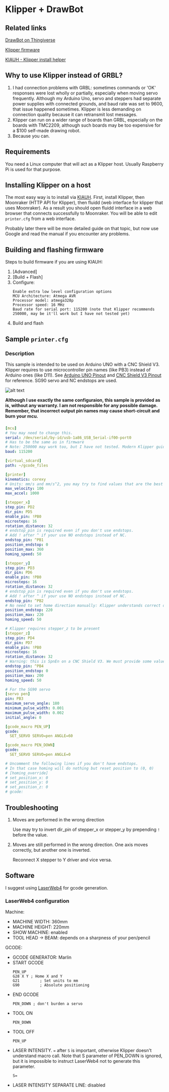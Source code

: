 # Klipper + DrawBot

## Related links

[DrawBot on Thingiverse](https://www.thingiverse.com/thing:2349232)

[Klipper firmware](https://www.klipper3d.org/)

[KIAUH - Klipper install helper](https://github.com/th33xitus/kiauh)

## Why to use Klipper instead of GRBL?
1. I had connection problems with GRBL: sometimes commands or 'OK' responses were lost wholly or partially, especially when moving servo frequently. Although my Arduino Uno, servo and steppers had separate power supplies with connected grounds, and baud rate was set to 9600, that issue happened sometimes. Klipper is less demanding on connection quality because it can retransmit lost messages.
2. Klipper can run on a wider range of boards than GRBL, especially on the boards with TMC2209, although such boards may be too expensive for a $100 self-made drawing robot.
3. Because you can.

## Requirements
You need a Linux computer that will act as a Klipper host. Usually Raspberry Pi is used for that purpose.

## Installing Klipper on a host
The most easy way is to install via [KIAUH](https://github.com/th33xitus/kiauh).
First, install Klipper, then Moonraker (HTTP API for Klipper), then fluidd (web interface for klipper that uses Moonraker). 
As a result you should open fluidd interface in a web browser that connects successfully to Moonraker. You will be able to edit `printer.cfg` from a web interface.

Probably later there will be more detailed guide on that topic, but now use Google and read the manual if you encounter any problems.

## Building and flashing firmware
Steps to build firmware if you are using KIAUH:
1. [Advanced]
2. [Build + Flash]
3. Configure:
   ```
   Enable extra low level configuration options
   MCU Architecture: Atmega AVR
   Processor model: atmega328p
   Processor speed: 16 MHz
   Baud rate for serial port: 115200 (note that Klipper recommends 250000, may be it'll work but I have not tested yet)
   ```
4. Build and flash

## Sample `printer.cfg`

### Description

This sample is intended to be used on Arduino UNO with a CNC Shield V3.
Klipper requires to use microcontroller pin names (like PB3) instead of Arduino ones (like D11).
See [Arduino UNO Pinout](https://www.circuito.io/blog/arduino-uno-pinout/) and [CNC Shield V3 Pinout](https://wiki.keyestudio.com/File:KS0160_%E5%BC%95%E8%84%9A%E5%9B%BE.jpg) for reference.
SG90 servo and NC endstops are used.

![alt text](images/drawbot.png "Title")

**Although I use exactly the same configuraion, this sample is provided as is, without any warranty. I am not responsible for any possible damage. Remember, that incorrect output pin names may cause short-circuit and burn your mcu.**

###
```yaml
[mcu]
# You may need to change this.
serial: /dev/serial/by-id/usb-1a86_USB_Serial-if00-port0
# Has to be the same as in firmware
# Note: 250000 may work too, but I have not tested. Modern Klipper guides recommend using 250000.
baud: 115200

[virtual_sdcard]
path: ~/gcode_files

[printer]
kinematics: corexy
# Units: mm/s and mm/s^2, you may try to find values that are the best for your drawbot
max_velocity: 100
max_accel: 1000

[stepper_x]
step_pin: PD2
dir_pin: PD5
enable_pin: !PB0
microsteps: 16
rotation_distance: 32
# endstop_pin is required even if you don't use endstops.
# Add ! after ^ if your use NO endstops instead of NC.
endstop_pin: ^PB1
position_endstop: 0
position_max: 360
homing_speed: 50

[stepper_y]
step_pin: PD3
dir_pin: PD6
enable_pin: !PB0
microsteps: 16
rotation_distance: 32
# endstop_pin is required even if you don't use endstops.
# Add ! after ^ if your use NO endstops instead of NC.
endstop_pin: ^PB2
# No need to set home direction manually: Klipper understands correct direction by seeing that position_endstop = position_max
position_endstop: 220
position_max: 220
homing_speed: 50

# Klipper requires stepper_z to be present
[stepper_z]
step_pin: PD4
dir_pin: PD7
enable_pin: !PB0
microsteps: 16
rotation_distance: 32
# Warning: this is SpnEn on a CNC Shield V3. We must provide some value and we can't use correct PB3 here because Z+ pin has hardware PWM and is used to control a servo. Make sure your don't use PB4.
endstop_pin: ^PB4
position_endstop: 0
position_max: 200
homing_speed: 50

# For the SG90 servo
[servo pen]
pin: PB3
maximum_servo_angle: 180
minimum_pulse_width: 0.001
maximum_pulse_width: 0.002
initial_angle: 0

[gcode_macro PEN_UP]
gcode:
  SET_SERVO SERVO=pen ANGLE=60 

[gcode_macro PEN_DOWN]
gcode:
  SET_SERVO SERVO=pen ANGLE=0

# Uncomment the following lines if you don't have endstops.
# In that case homing will do nothing but reset position to (0, 0)
# [homing_override]
# set_position_x: 0
# set_position_y: 0
# set_position_z: 0
# gcode: 

```

## Troubleshooting
1. Moves are performed in the wrong direction
   
   Use may try to invert dir_pin of stepper_x or stepper_y by prepending `!` before the value.
2. Moves are still performed in the wrong direction. One axis moves correctly, but another one is inverted.

   Reconnect X stepper to Y driver and vice versa.

## Software
I suggest using [LaserWeb4](https://github.com/LaserWeb/LaserWeb4-Binaries/) for gcode generation.

### LaserWeb4 configuration
Machine:
- MACHINE WIDTH: 360mm
- MACHINE HEIGHT: 220mm
- SHOW MACHINE: enabled
- TOOL HEAD -> BEAM: depends on a sharpness of your pen/pencil

GCODE:
- GCODE GENERATOR: Marlin
- START GCODE
  ```
  PEN_UP
  G28 X Y ; Home X and Y
  G21         ; Set units to mm
  G90         ; Absolute positioning
  ```
- END GCODE
  ```
  PEN_DOWN ; don't burden a servo
  ```
- TOOL ON
  ```
  PEN_DOWN
  ```
- TOOL OFF
  ```
  PEN_UP
  ```
- LASER INTENSITY. `=` after `S` is important, otherwise Klipper doesn't understand macro call. Note that S parameter of PEN_DOWN is ignored, but it is impossible to instruct LaserWeb4 not to generate this parameter.
  ```
  S=
  ```
- LASER INTENSITY SEPARATE LINE: disabled
